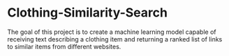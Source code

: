 # Clothing-Similarity-Search
The goal of this project is to create a machine learning model capable of receiving text describing a clothing item and returning a ranked list of links to similar items from different websites.

